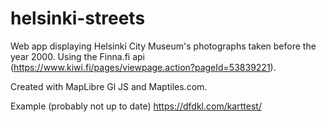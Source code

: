 # helsinki-streets
Web app displaying Helsinki City Museum's photographs taken before the year 2000. Using the Finna.fi api (https://www.kiwi.fi/pages/viewpage.action?pageId=53839221).

Created with MapLibre Gl JS and Maptiles.com.

Example (probably not up to date) https://dfdkl.com/karttest/
